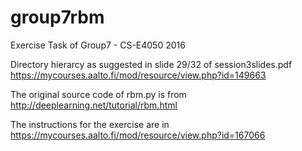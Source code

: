 # group7rbm
Exercise Task of Group7 - CS-E4050 2016

Directory hierarcy as suggested in slide 29/32 of session3slides.pdf
https://mycourses.aalto.fi/mod/resource/view.php?id=149663

The original source code of rbm.py is from http://deeplearning.net/tutorial/rbm.html

The instructions for the exercise are in https://mycourses.aalto.fi/mod/resource/view.php?id=167066


